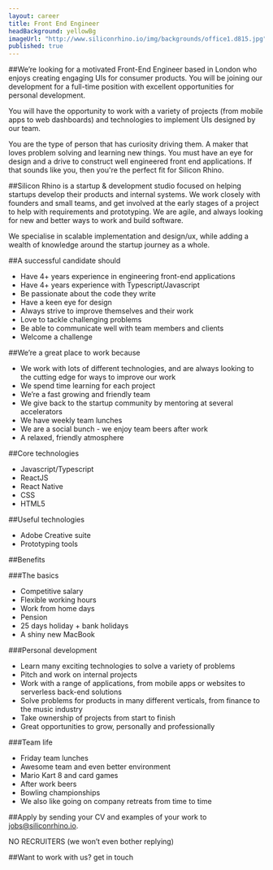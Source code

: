 ```yaml
---
layout: career
title: Front End Engineer
headBackground: yellowBg
imageUrl: "http://www.siliconrhino.io/img/backgrounds/office1.d815.jpg"
published: true
---
```


##We’re looking for
a motivated Front-End Engineer based in London who enjoys creating engaging UIs for consumer products. You will be joining our development for a full-time position with excellent opportunities for personal development.

<p></p>
You will have the opportunity to work with a variety of projects (from mobile apps to web dashboards) and technologies to implement UIs designed by our team.
<p></p>
You are the type of person that has curiosity driving them. A maker that loves problem solving and learning new things. You must have an eye for design and a drive to construct well engineered front end applications. If that sounds like you, then you're the perfect fit for Silicon Rhino.

<p></p>

##Silicon Rhino is
a startup & development studio focused on helping startups develop their products and internal systems. We work closely with founders and small teams, and get involved at the early stages of a project to help with requirements and prototyping. We are agile, and always looking for new and better ways to work and build software.

We specialise in scalable implementation and design/ux, while adding a wealth of knowledge around the startup journey as a whole.

<p></p>

##A successful candidate should

- Have 4+ years experience in engineering front-end applications
- Have 4+ years experience with Typescript/Javascript
- Be passionate about the code they write
- Have a keen eye for design
- Always strive to improve themselves and their work
- Love to tackle challenging problems
- Be able to communicate well with team members and clients
- Welcome a challenge

<p></p>

##We’re a great place to work because

- We work with lots of different technologies, and are always looking to the cutting edge for ways to improve our work
- We spend time learning for each project
- We’re a fast growing and friendly team
- We give back to the startup community by mentoring at several accelerators
- We have weekly team lunches
- We are a social bunch - we enjoy team beers after work
- A relaxed, friendly atmosphere

<p></p>

##Core technologies

- Javascript/Typescript
- ReactJS
- React Native
- CSS
- HTML5
  <p></p>

##Useful technologies

- Adobe Creative suite
- Prototyping tools
  <p></p>

##Benefits

###The basics

- Competitive salary
- Flexible working hours
- Work from home days
- Pension
- 25 days holiday + bank holidays
- A shiny new MacBook
  <p></p>

###Personal development

- Learn many exciting technologies to solve a variety of problems
- Pitch and work on internal projects
- Work with a range of applications, from mobile apps or websites to serverless back-end solutions
- Solve problems for products in many different verticals, from finance to the music industry
- Take ownership of projects from start to finish
- Great opportunities to grow, personally and professionally

###Team life

- Friday team lunches
- Awesome team and even better environment
- Mario Kart 8 and card games
- After work beers
- Bowling championships
- We also like going on company retreats from time to time

##Apply
by sending your CV and examples of your work to jobs@siliconrhino.io.

NO RECRUITERS (we won’t even bother replying)

<p></p>

##Want to work with us?
get in touch

<p></p>
<p></p>
